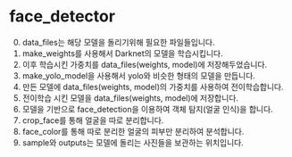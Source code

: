 # face_detector
0. data_files는 해당 모델을 돌리기위해 필요한 파일들입니다.
1. make_weights를 사용해서 Darknet의 모델을 학습시킵니다.
2. 이후 학습시킨 가중치를 data_files(weights, model)에 저장해두었습니다.
3. make_yolo_model을 사용해서 yolo와 비슷한 형태의 모델을 만듭니다.
4. 만든 모델에 data_files(weights, model)의 가중치를 사용하여 전이학습합니다.
5. 전이학습 시킨 모델을 data_files(weights, model)에 저장합니다.
6. 모델을 기반으로 face_detection을 이용하여 객체 탐지(얼굴 인식)을 합니다.
7. crop_face를 통해 얼굴을 따로 분리합니다.
8. face_color를 통해 따로 분리한 얼굴의 피부만 분리하여 분석합니다.
9. sample와 outputs는 모델에 돌리는 사진들을 보관하는 위치입니다.
